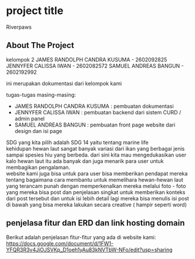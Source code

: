 # project title
Riverpaws
## About The Project

kelompok 2 
JAMES RANDOLPH CANDRA KUSUMA - 2602092825 
JENNYFER CALISSA IWAN - 2602082572
SAMUEL ANDREAS BANGUN - 2602192992

ini merupakan dokumentasi dari kelompok kami

tugas-tugas masing-masing:
* JAMES RANDOLPH CANDRA KUSUMA : pembuatan dokumentasi 
* JENNYFER CALISSA IWAN : pembuatan backend dari sistem CURD / admin panel 
* SAMUEL ANDREAS BANGUN : pembuatan front page website dari design dan isi page

SDG yang kita pilih adalah SDG 14 yaitu tentang marine life 
<br>
kehidupan hewan laut sangat banyak variasi dari ikan yang berbagai jenis sampai spesies hiu yang berbeda. dari sini kita mau mengedukasikan user kalo hewan laut itu ada banyak dan juga menarik para user untuk membagikan pengalaman.
<br>
website kami juga bisa untuk para user bisa memberikan pendapat mereka tentang bagaimana cara membantu untuk memelihara hewan-hewan laut yang terancam punah dengan memperkenalkan mereka melalui foto - foto yang mereka bisa post dan penjelasan singkat untuk memberikan konteks dari post tersebut dan untuk isi lebih detail lagi mereka bisa menulis isi post di bawah yang bisa mereka lakukan secara creative ( hampir seperti word)


<!-- GETTING STARTED -->
## penjelasa fitur dan ERD dan link hosting domain 

Berikut adalah penjelasan fitur-fitur yang ada di website kami:
https://docs.google.com/document/d/1FW1-YFQR3R3v4JiOJSVKp_D1oeh1yAu83kNVTbW-NFo/edit?usp=sharing 





